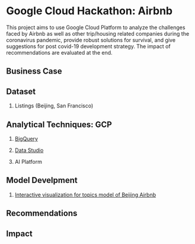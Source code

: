 # Google Cloud Hackathon: Airbnb
This project aims to use Google Cloud Platform to analyze the challenges faced by Airbnb as well as other trip/housing related companies during the coronavirus pandemic, provide robust solutions for survival, and give suggestions for post covid-19 development strategy. The impact of recommendations are evaluated at the end.

## Business Case


## Dataset
1. Listings (Beijing, San Francisco)

## Analytical Techniques: GCP
1. [BigQuery](https://github.com/Freiheit77/Google-Cloud-Hackathon-Airbnb/blob/master/docs/bigquery.png)

2. [Data Studio](https://github.com/Freiheit77/Google-Cloud-Hackathon-Airbnb/blob/master/docs/beijing.png)

3. AI Platform

## Model Develpment
1. [Interactive visualization for topics model of Beijing Airbnb](https://github.com/Freiheit77/Google-Cloud-Hackathon-Airbnb/blob/master/pictures/beijing_vis.html)

## Recommendations


## Impact
